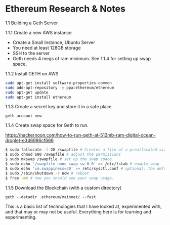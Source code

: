 # Ethereum Research & Notes

1.1 Building a Geth Server

1.1.1 Create a new AWS instance

 - Create a Small Instance, Ubuntu Server
 - You need at least 128GB storage
 - SSH to the server
 - Geth needs 4 megs of ram minimum. See 1.1.4 for setting up swap space.

1.1.2 Install GETH on AWS

```bash
sudo apt-get install software-properties-common
sudo add-apt-repository -y ppa:ethereum/ethereum
sudo apt-get update
sudo apt-get install ethereum
```

1.1.3 Create a secret key and store it in a safe place

```
geth account new
```

1.1.4 Create swap space for Geth to run.

https://hackernoon.com/how-to-run-geth-at-512mb-ram-digital-ocean-droplet-e346986cf666
```bash
$ sudo fallocate -l 2G /swapfile # Creates a file of a preallocated size 
$ sudo chmod 600 /swapfile # adjust the permissions 
$ sudo mkswap /swapfile # set up the swap space 
$ sudo echo '/swapfile none swap sw 0 0' >> /etc/fstab # enable swap 
$ sudo echo 'vm.swappiness=30' >> /etc/sysctl.conf # optional. The default swappiness (i.e. system willingness to use swap) is 60. You can set it to 30 if you care. As swap gradually kills SDDs. In my experience 30 is enough and it feels more eco-friendly. 
$ sudo /sbin/shutdown -r now # reboot 
$ free -mh # now you should see your swap usage.
```




1.1.5 Download the Blockchain (with a custom directory)

```
geth --datadir .ethereum/mainnet/ --fast
```


 

This is a basic list of technologies that I have looked at, experimented with, and that may or may not be useful. Everything here is for learning and experimenting.
